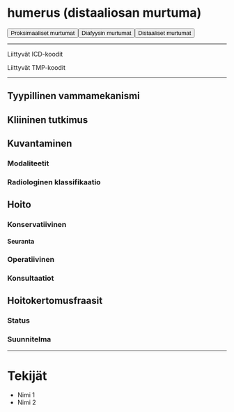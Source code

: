 # humerus (distaaliosan murtuma)

<button id="humerus_proksimaalinen">Proksimaaliset murtumat</button><button id="humerus_diafyysi">Diafyysin murtumat</button><button id="humerus_distaalinen">Distaaliset murtumat</button>

---

Liittyvät ICD-koodit
>
	
Liittyvät TMP-koodit
>

---

## Tyypillinen vammamekanismi

## Kliininen tutkimus

## Kuvantaminen
### Modaliteetit
### Radiologinen klassifikaatio

## Hoito
### Konservatiivinen
#### Seuranta
### Operatiivinen
### Konsultaatiot

## Hoitokertomusfraasit
### Status
### Suunnitelma

---
# Tekijät
- Nimi 1
- Nimi 2